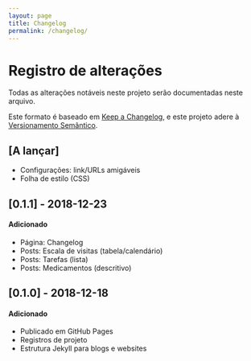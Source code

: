 ```yaml
---
layout: page
title: Changelog
permalink: /changelog/
---
```


# Registro de alterações
Todas as alterações notáveis neste projeto serão documentadas neste arquivo.

Este formato é baseado em [Keep a Changelog](https://keepachangelog.com/en/1.0.0/),
e este projeto adere à [Versionamento Semântico](https://semver.org/spec/v2.0.0.html).

## [A lançar]
- Configurações: link/URLs amigáveis
- Folha de estilo (CSS)

## [0.1.1] - 2018-12-23
#### Adicionado
- Página: Changelog
- Posts: Escala de visitas (tabela/calendário)
- Posts: Tarefas (lista)
- Posts: Medicamentos (descritivo)


## [0.1.0] - 2018-12-18
#### Adicionado
- Publicado em GitHub Pages
- Registros de projeto
- Estrutura Jekyll para blogs e websites